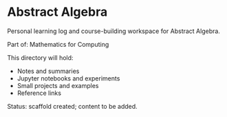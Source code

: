 # Abstract Algebra

Personal learning log and course-building workspace for Abstract Algebra.

Part of: Mathematics for Computing

This directory will hold:
- Notes and summaries
- Jupyter notebooks and experiments
- Small projects and examples
- Reference links

Status: scaffold created; content to be added.
